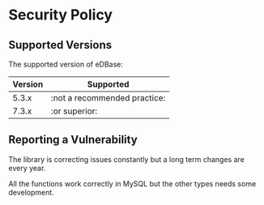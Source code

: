 # Security Policy

## Supported Versions

The supported version of eDBase:

| Version | Supported                    |
| ------- | ---------------------------- |
| 5.3.x   | :not a recommended practice: |
| 7.3.x   | :or superior:                |

## Reporting a Vulnerability

The library is correcting issues constantly but a long term changes are every year.

All the functions work correctly in MySQL but the other types needs some development.
